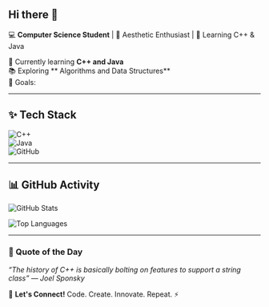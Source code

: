 ## Hi there 👋

💻 **Computer Science Student** | 🎨 Aesthetic Enthusiast | 🚀 Learning C++ & Java  

🌱 Currently learning **C++ and Java**  
📚 Exploring ** Algorithms and Data Structures**  
🎯 Goals:  

---

## ✨ Tech Stack  
![C++](https://img.shields.io/badge/C++-00599C?style=for-the-badge&logo=c%2B%2B&logoColor=white)  
![Java](https://img.shields.io/badge/Java-ED8B00?style=for-the-badge&logo=java&logoColor=white)  
![GitHub](https://img.shields.io/badge/GitHub-181717?style=for-the-badge&logo=github&logoColor=white)  

---
## 📊 GitHub Activity
![GitHub Stats](https://github-readme-stats.vercel.app/api?username=GladunS&show_icons=true&theme=radical)

![Top Languages](https://github-readme-stats.vercel.app/api/top-langs/?username=sofiagladun&layout=compact&theme=radical)

---

### 📝 Quote of the Day  
*“The history of C++ is basically bolting on features to support a string class”* — *Joel Sponsky*

💌 **Let's Connect!**
Code. Create. Innovate. Repeat. ⚡
